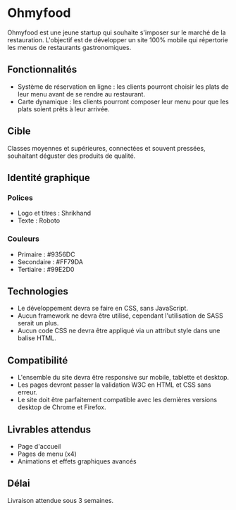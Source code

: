 # Ohmyfood

Ohmyfood est une jeune startup qui souhaite s'imposer sur le marché de la restauration. L'objectif est de développer un site 100% mobile qui répertorie les menus de restaurants gastronomiques.

## Fonctionnalités

- Système de réservation en ligne : les clients pourront choisir les plats de leur menu avant de se rendre au restaurant.
- Carte dynamique : les clients pourront composer leur menu pour que les plats soient prêts à leur arrivée.

## Cible

Classes moyennes et supérieures, connectées et souvent pressées, souhaitant déguster des produits de qualité.

## Identité graphique

### Polices

- Logo et titres : Shrikhand
- Texte : Roboto

### Couleurs

- Primaire : #9356DC
- Secondaire : #FF79DA
- Tertiaire : #99E2D0

## Technologies

- Le développement devra se faire en CSS, sans JavaScript.
- Aucun framework ne devra être utilisé, cependant l'utilisation de SASS serait un plus.
- Aucun code CSS ne devra être appliqué via un attribut style dans une balise HTML.

## Compatibilité

- L'ensemble du site devra être responsive sur mobile, tablette et desktop.
- Les pages devront passer la validation W3C en HTML et CSS sans erreur.
- Le site doit être parfaitement compatible avec les dernières versions desktop de Chrome et Firefox.

## Livrables attendus

- Page d'accueil
- Pages de menu (x4)
- Animations et effets graphiques avancés

## Délai

Livraison attendue sous 3 semaines.

